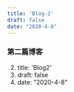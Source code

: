 ```yaml
---
title: 'Blog-2'
draft: false
date: "2020-4-8"
---
```


### 第二篇博客
2. title: 'Blog2'
3. draft: false
4. date: "2020-4-8"